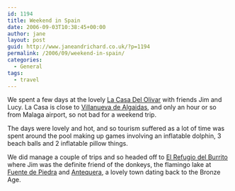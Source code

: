 ```yaml
---
id: 1194
title: Weekend in Spain
date: 2006-09-03T10:38:45+00:00
author: jane
layout: post
guid: http://www.janeandrichard.co.uk/?p=1194
permalink: /2006/09/weekend-in-spain/
categories:
  - General
tags:
  - travel
---
```

We spent a few days at the lovely [La Casa Del Olivar](http://www.lacasadelolivar.com/) with friends Jim and Lucy. La Casa is close to [Villanueva de Algaidas](http://canales.diariosur.es/fijas/pueblos/ingles/villaalgaidasi.htm), and only an hour or so from Malaga airport, so not bad for a weekend trip. 

The days were lovely and hot, and so tourism suffered as a lot of time was spent around the pool making up games involving an inflatable dolphin, 3 beach balls and 2 inflatable pillow things. 

We did manage a couple of trips and so headed off to [El Refugio del Burrito](http://www.elrefugiodelburrito.com/) where Jim was the definite friend of the donkeys, the flamingo lake at [Fuente de Piedra](http://www.andalucia.com/province/malaga/fuentepiedra/home.htm) and [Antequera](http://www.andalucia.com/antequera/home.htm), a lovely town dating back to the Bronze Age.